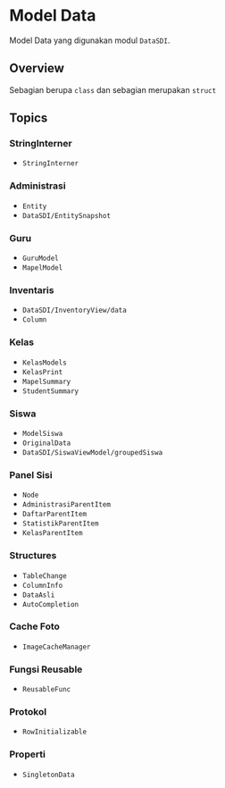 # Model Data

Model Data yang digunakan modul ``DataSDI``.

## Overview

Sebagian berupa `class` dan sebagian merupakan `struct`

## Topics

### StringInterner
- ``StringInterner``

### Administrasi
- ``Entity``
- ``DataSDI/EntitySnapshot``

### Guru
- ``GuruModel``
- ``MapelModel``

### Inventaris
- ``DataSDI/InventoryView/data``
- ``Column``

### Kelas
- ``KelasModels``
- ``KelasPrint``
- ``MapelSummary``
- ``StudentSummary``

### Siswa
- ``ModelSiswa``
- ``OriginalData``
- ``DataSDI/SiswaViewModel/groupedSiswa``

### Panel Sisi
- ``Node``
- ``AdministrasiParentItem``
- ``DaftarParentItem``
- ``StatistikParentItem``
- ``KelasParentItem``

### Structures
- ``TableChange``
- ``ColumnInfo``
- ``DataAsli``
- ``AutoCompletion``

### Cache Foto
- ``ImageCacheManager``

### Fungsi Reusable
- ``ReusableFunc``

### Protokol
- ``RowInitializable``

### Properti
- ``SingletonData``
